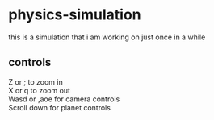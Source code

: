 # physics-simulation  
this is a simulation that i am working on just once in a while  
  
## controls  
Z or ; to zoom in  
X or q to zoom out  
Wasd or ,aoe for camera controls  
Scroll down for planet controls  
